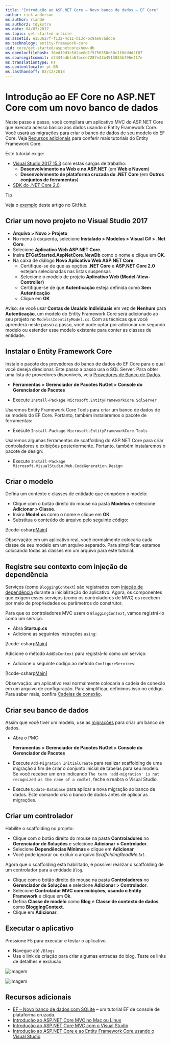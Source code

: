 ```yaml
---
title: "Introdução ao ASP.NET Core – Novo banco de dados – EF Core"
author: rick-anderson
ms.author: riande
ms.author2: tdykstra
ms.date: 04/07/2017
ms.topic: get-started-article
ms.assetid: e153627f-f132-4c11-b13c-6c9a607addce
ms.technology: entity-framework-core
uid: core/get-started/aspnetcore/new-db
ms.openlocfilehash: f6ed19d3c5d2ae8d1f5756558e50c1f0dddd2f07
ms.sourcegitcommit: d2434edbfa6fbcee7287e33b4915033b796e417e
ms.translationtype: HT
ms.contentlocale: pt-BR
ms.lasthandoff: 02/12/2018
---
```

# <a name="getting-started-with-ef-core-on-aspnet-core-with-a-new-database"></a>Introdução ao EF Core no ASP.NET Core com um novo banco de dados

Neste passo a passo, você compilará um aplicativo MVC do ASP.NET Core que executa acesso básico aos dados usando o Entity Framework Core. Você usará as migrações para criar o banco de dados de seu modelo do EF Core. Veja [Recursos adicionais](#additional-resources) para conferir mais tutoriais do Entity Framework Core.

Este tutorial exige:
* [Visual Studio 2017 15.3](https://www.visualstudio.com/downloads/) com estas cargas de trabalho:
  * **Desenvolvimento na Web e no ASP.NET** (em **Web e Nuvem**)
  * **Desenvolvimento de plataforma cruzada do .NET Core** (em **Outros conjuntos de ferramentas**)
* [SDK do .NET Core 2.0](https://www.microsoft.com/net/download/core).

> [!TIP]  
> Veja o [exemplo](https://github.com/aspnet/EntityFramework.Docs/tree/master/samples/core/GetStarted/AspNetCore/EFGetStarted.AspNetCore.NewDb) deste artigo no GitHub.

## <a name="create-a-new-project-in-visual-studio-2017"></a>Criar um novo projeto no Visual Studio 2017

* **Arquivo > Novo > Projeto**
* No menu à esquerda, selecione **Instalado > Modelos > Visual C# > .Net Core**.
* Selecione **Aplicativo Web ASP.NET Core**.
* Insira **EFGetStarted.AspNetCore.NewDb** como o nome e clique em **OK**.
* Na caixa de diálogo **Novo Aplicativo Web ASP.NET Core**:
  * Certifique-se de que as opções **.NET Core** e **ASP.NET Core 2.0** estejam selecionadas nas listas suspensas
  * Selecione o modelo de projeto **Aplicativo Web (Model-View-Controller)**
  * Certifique-se de que **Autenticação** esteja definida como **Sem Autenticação**
  * Clique em **OK**

Aviso: se você usar **Contas de Usuário Individuais** em vez de **Nenhum** para **Autenticação**, um modelo do Entity Framework Core será adicionado ao seu projeto no `Models\IdentityModel.cs`. Com as técnicas que você aprenderá neste passo a passo, você pode optar por adicionar um segundo modelo ou estender esse modelo existente para conter as classes de entidade.

## <a name="install-entity-framework-core"></a>Instalar o Entity Framework Core

Instale o pacote dos provedores do banco de dados do EF Core para o qual você deseja direcionar. Este passo a passo usa o SQL Server. Para obter uma lista de provedores disponíveis, veja [Provedores de Banco de Dados](../../providers/index.md).

* **Ferramentas > Gerenciador de Pacotes NuGet > Console do Gerenciador de Pacotes**

* Execute `Install-Package Microsoft.EntityFrameworkCore.SqlServer`

Usaremos Entity Framework Core Tools para criar um banco de dados de se modelo do EF Core. Portanto, também instalaremos o pacote de ferramentas:

* Execute `Install-Package Microsoft.EntityFrameworkCore.Tools`

Usaremos algumas ferramentas de scaffolding do ASP.NET Core para criar controladores e exibições posteriormente. Portanto, também instalaremos o pacote de design:

* Execute `Install-Package Microsoft.VisualStudio.Web.CodeGeneration.Design`

## <a name="create-the-model"></a>Criar o modelo

Defina um contexto e classes de entidade que compõem o modelo:

* Clique com o botão direito do mouse na pasta **Modelos** e selecione **Adicionar > Classe**.
* Insira **Model.cs** como o nome e clique em **OK**.
* Substitua o conteúdo do arquivo pelo seguinte código:

 [!code-csharp[Main](../../../../samples/core/GetStarted/AspNetCore/EFGetStarted.AspNetCore.NewDb/Models/Model.cs)]

Observação: em um aplicativo real, você normalmente colocaria cada classe de seu modelo em um arquivo separado. Para simplificar, estamos colocando todas as classes em um arquivo para este tutorial.

## <a name="register-your-context-with-dependency-injection"></a>Registre seu contexto com injeção de dependência

Serviços (como `BloggingContext`) são registrados com [injeção de dependência](http://docs.asp.net/en/latest/fundamentals/dependency-injection.html) durante a inicialização do aplicativo. Agora, os componentes que exigem esses serviços (como os controladores de MVC) os recebem por meio de propriedades ou parâmetros do construtor.

Para que os controladores MVC usem o `BloggingContext`, vamos registrá-lo como um serviço.

* Abra **Startup.cs**
* Adicione as seguintes instruções `using`:

 [!code-csharp[Main](../../../../samples/core/GetStarted/AspNetCore/EFGetStarted.AspNetCore.NewDb/Startup.cs#AddedUsings)]

Adicione o método `AddDbContext` para registrá-lo como um serviço:

* Adicione o seguinte código ao método `ConfigureServices`:

 [!code-csharp[Main](../../../../samples/core/GetStarted/AspNetCore/EFGetStarted.AspNetCore.NewDb/Startup.cs?name=ConfigureServices&highlight=7-8)]

Observação: um aplicativo real normalmente colocaria a cadeia de conexão em um arquivo de configuração. Para simplificar, definimos isso no código. Para saber mais, confira [Cadeias de conexão](../../miscellaneous/connection-strings.md).

## <a name="create-your-database"></a>Criar seu banco de dados

Assim que você tiver um modelo, use as [migrações](https://docs.microsoft.com/aspnet/core/data/ef-mvc/migrations#introduction-to-migrations) para criar um banco de dados.

* Abra o PMC:

  **Ferramentas > Gerenciador de Pacotes NuGet > Console do Gerenciador de Pacotes**
* Execute `Add-Migration InitialCreate` para realizar scaffolding de uma migração a fim de criar o conjunto inicial de tabelas para seu modelo. Se você receber um erro indicando `The term 'add-migration' is not recognized as the name of a cmdlet`, feche e reabra o Visual Studio.
* Execute `Update-Database` para aplicar a nova migração ao banco de dados. Este comando cria o banco de dados antes de aplicar as migrações.

## <a name="create-a-controller"></a>Criar um controlador

Habilite o scaffolding no projeto:

* Clique com o botão direito do mouse na pasta **Controladores** no **Gerenciador de Soluções** e selecione **Adicionar > Controlador**.
* Selecione **Dependências Mínimas** e clique em **Adicionar**
* Você pode ignorar ou excluir o arquivo *ScaffoldingReadMe.txt*.

Agora que o scaffolding está habilitado, é possível realizar o scaffolding de um controlador para a entidade `Blog`.

* Clique com o botão direito do mouse na pasta **Controladores** no **Gerenciador de Soluções** e selecione **Adicionar > Controlador**.
* Selecione **Controlador MVC com exibições, usando o Entity Framework** e clique em **Ok**.
* Defina **Classe de modelo** como **Blog** e **Classe de contexto de dados** como **BloggingContext**.
* Clique em **Adicionar**.


## <a name="run-the-application"></a>Executar o aplicativo

Pressione F5 para executar e testar o aplicativo.

* Navegue até `/Blogs`
* Use o link de criação para criar algumas entradas do blog. Teste os links de detalhes e exclusão.

![imagem](_static/create.png)

![imagem](_static/index-new-db.png)

## <a name="additional-resources"></a>Recursos adicionais

* [EF – Novo banco de dados com SQLite](xref:core/get-started/netcore/new-db-sqlite) – um tutorial EF de console de plataforma cruzada.
* [Introdução ao ASP.NET Core MVC no Mac ou Linux](https://docs.microsoft.com/aspnet/core/tutorials/first-mvc-app-xplat/index)
* [Introdução ao ASP.NET Core MVC com o Visual Studio](https://docs.microsoft.com/aspnet/core/tutorials/first-mvc-app/index)
* [Introdução ao ASP.NET Core e ao Entity Framework Core usando o Visual Studio](https://docs.microsoft.com/aspnet/core/data/ef-mvc/index)
